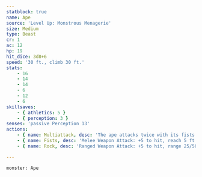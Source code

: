 ```yaml
---
statblock: true
name: Ape
source: 'Level Up: Monstrous Menagerie'
size: Medium
type: Beast
cr: 1
ac: 12
hp: 19
hit_dice: 3d8+6
speed: '30 ft., climb 30 ft.'
stats:
    - 16
    - 14
    - 14
    - 6
    - 12
    - 6
skillsaves:
    - { athletics: 5 }
    - { perception: 3 }
senses: 'passive Perception 13'
actions:
    - { name: Multiattack, desc: 'The ape attacks twice with its fists.' }
    - { name: Fists, desc: 'Melee Weapon Attack: +5 to hit, reach 5 ft., one target. Hit: 5 (1d4+3) bludgeoning damage.' }
    - { name: Rock, desc: 'Ranged Weapon Attack: +5 to hit, range 25/50 ft., one target. Hit: 6 (1d6+3) bludgeoning damage.' }

---
```

```statblock
monster: Ape
```
